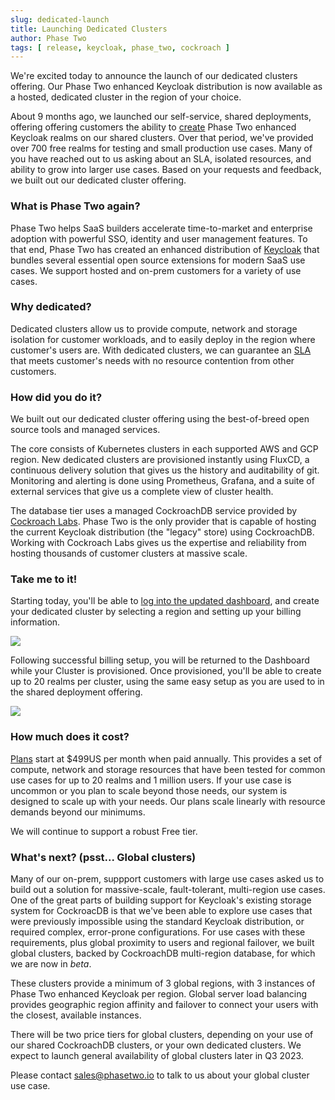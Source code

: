 ```yaml
---
slug: dedicated-launch
title: Launching Dedicated Clusters
author: Phase Two
tags: [ release, keycloak, phase_two, cockroach ]
---
```


We're excited today to announce the launch of our dedicated clusters offering. Our Phase Two enhanced Keycloak distribution is now available as a hosted, dedicated cluster in the region of your choice.

About 9 months ago, we launched our self-service, shared deployments, offering offering customers the ability to [create](https://phasetwo.io/dashboard/) Phase Two enhanced Keycloak realms on our shared clusters. Over that period, we've provided over 700 free realms for testing and small production use cases. Many of you have reached out to us asking about an SLA, isolated resources, and ability to grow into larger use cases. Based on your requests and feedback, we built out our dedicated cluster offering.

### What is Phase Two again?

Phase Two helps SaaS builders accelerate time-to-market and enterprise adoption with powerful SSO, identity and user management features. To that end, Phase Two has created an enhanced distribution of [Keycloak](https://www.keycloak.org/) that bundles several essential open source extensions for modern SaaS use cases. We support hosted and on-prem customers for a variety of use cases.

### Why dedicated?

Dedicated clusters allow us to provide compute, network and storage isolation for customer workloads, and to easily deploy in the region where customer's users are. With dedicated clusters, we can guarantee an [SLA](docs/sla) that meets customer's needs with no resource contention from other customers.

### How did you do it?

We built out our dedicated cluster offering using the best-of-breed open source tools and managed services.

The core consists of Kubernetes clusters in each supported AWS and GCP region. New dedicated clusters are provisioned instantly using FluxCD, a continuous delivery solution that gives us the history and auditability of git. Monitoring and alerting is done using Prometheus, Grafana, and a suite of external services that give us a complete view of cluster health.

The database tier uses a managed CockroachDB service provided by [Cockroach Labs](https://www.cockroachlabs.com/). Phase Two is the only provider that is capable of hosting the current Keycloak distribution (the "legacy" store) using CockroachDB. Working with Cockroach Labs gives us the expertise and reliability from hosting thousands of customer clusters at massive scale. 

### Take me to it!

Starting today, you'll be able to [log into the updated dashboard](https://phasetwo.io/dashboard), and create your dedicated cluster by selecting a region and setting up your billing information.

![](/docs/dedicated-clusters-create.png)

Following successful billing setup, you will be returned to the Dashboard while your Cluster is provisioned. Once provisioned, you'll be able to create up to 20 realms per cluster, using the same easy setup as you are used to in the shared deployment offering.

![](/docs/dedicated-clusters-pending.png)

### How much does it cost?

[Plans](https://phasetwo.io/#pricing) start at $499US per month when paid annually. This provides a set of compute, network and storage resources that have been tested for common use cases for up to 20 realms and 1 million users. If your use case is uncommon or you plan to scale beyond those needs, our system is designed to scale up with your needs. Our plans scale linearly with resource demands beyond our minimums.

We will continue to support a robust Free tier. 

### What's next? (psst... Global clusters)

Many of our on-prem, suppport customers with large use cases asked us to build out a solution for massive-scale, fault-tolerant, multi-region use cases. One of the great parts of building support for Keycloak's existing storage system for CockroacDB is that we've been able to explore use cases that were previously impossible using the standard Keycloak distribution, or required complex, error-prone configurations. For use cases with these requirements, plus global proximity to users and regional failover, we built global clusters, backed by CockroachDB multi-region database, for which we are now in *beta*.

These clusters provide a minimum of 3 global regions, with 3 instances of Phase Two enhanced Keycloak per region. Global server load balancing provides geographic region affinity and failover to connect your users with the closest, available instances.

There will be two price tiers for global clusters, depending on your use of our shared CockroachDB clusters, or your own dedicated clusters. We expect to launch general availability of global clusters later in Q3 2023.

Please contact [sales@phasetwo.io](mailto:sales@phasetwo.io) to talk to us about your global cluster use case.



